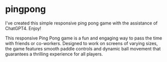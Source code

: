 # pingpong
I've created this simple responsive ping pong game with the assistance of ChatGPT4. Enjoy!

This responsive Ping Pong game is a fun and engaging way to pass the time with friends or co-workers. Designed to work on screens of varying sizes, the game features smooth paddle controls and dynamic ball movement that guarantees a thrilling experience for all players.
